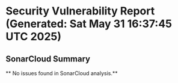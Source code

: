 # Security Vulnerability Report (Generated: Sat May 31 16:37:45 UTC 2025)


## SonarCloud Summary
** No issues found in SonarCloud analysis.**
